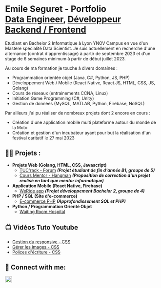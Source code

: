 <h1>Emile Seguret - Portfolio<br/><a href="https://github.com/joshmadakor1">Data Engineer</a>, <a href="https://www.linkedin.com/in/joshmadakor/">Développeur Backend / Frontend </a></h1>

Etudiant en Bachelor 2 Informatique à Lyon YNOV Campus en vue d'un Mastère spécialité Data Scientist.
Je suis actuellement en recherche d'une alternance (contrat d'apprentissage) à partir de septembre 2023 et d'un stage de 6 semaines minimum à partir de début juillet 2023.

Au cours de ma formation je touche à divers domaines : 
 - Programmation orientée objet (Java, C#, Python, JS, PHP)
 - Développement Web / Mobile (React Native, React.JS, HTML, CSS, JS, Golang)
 - Cours de réseaux (entrainements CCNA, Linux)
 - Initiation Game Programming (C#, Unity)
 - Gestion de données (MySQL, MATLAB, Python, Firebase, NoSQL)

Par ailleurs j'ai pu réaliser de nombreux projets dont 2 encore en cours :
 - Création d'une application mobile multi plateforme autour du monde de la Moto
 - Création et gestion d'un incubateur ayant pour but la réalisation d'un festival caritatif le 27 mai 2023

<h2>👨‍💻 Projets :</h2>

- <b>Projets Web (Golang, HTML, CSS, Javascript)</b>
  - [TUC'rack - Forum](https://github.com/JeanPhilippeCaetano/forum) <b><i>(Projet étudiant de fin d'année B1, groupe de 5)</i></b>
  - [Cours Mentor - Hangman](https://github.com/Spikesito/correction-hangmanweb) <b><i>(Proposition de correction d'un projet realisé en tant que mentor informatique)</i></b>
- <b>Application Mobile (React Native, Firebase)</b>
  - [WeRide app](https://github.com/Spikesito/WeRide) <b><i>(Projet développement Bachelor 2, groupe de 4)</i></b>
- <b>PHP / SQL (Site d'e-commerce)</b>
  - [E-commerce PHP](https://github.com/Spikesito/EvalPHP) <b><i>(Approfondissement SQL et PHP)</i></b>
- <b>Python / Programmation Orienté Objet </b>
  - [Waiting Room Hospital](https://github.com/JeanPhilippeCaetano/waiting-room-python)

<h2>📺 Vidéos Tuto Youtube </h2>

- [Gestion du responsive - CSS](https://www.youtube.com/watch?v=BB0V56mD654&ab_channel=LyonYnovMentor)
- [Gérer les images - CSS](https://www.youtube.com/watch?v=MUzwWdm1Rcg&ab_channel=LyonYnovMentor)
- [Polices d'écriture - CSS](https://www.youtube.com/watch?v=x3wh_Fox2A4&ab_channel=LyonYnovMentor)

<h2> 🤳 Connect with me:</h2>

[<img align="left" alt="JoshMadakor | LinkedIn" width="22px" src="https://cdn.jsdelivr.net/npm/simple-icons@v3/icons/linkedin.svg" />][linkedin]

[linkedin]: https://www.linkedin.com/in/emile-seguret/

